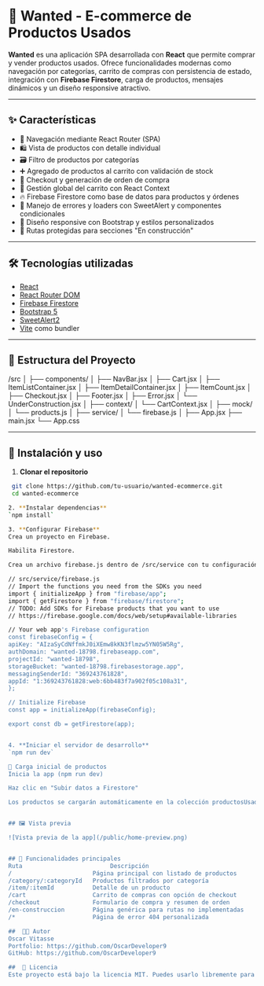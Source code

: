 # 🛒 Wanted - E-commerce de Productos Usados

**Wanted** es una aplicación SPA desarrollada con **React** que permite comprar y vender productos usados. Ofrece funcionalidades modernas como navegación por categorías, carrito de compras con persistencia de estado, integración con **Firebase Firestore**, carga de productos, mensajes dinámicos y un diseño responsive atractivo.

---

## ✨ Características

- 🧭 Navegación mediante React Router (SPA)
- 🛍️ Vista de productos con detalle individual
- 🗃️ Filtro de productos por categorías
- ➕ Agregado de productos al carrito con validación de stock
- 💼 Checkout y generación de orden de compra
- 🧠 Gestión global del carrito con React Context
- 🔥 Firebase Firestore como base de datos para productos y órdenes
- 🧹 Manejo de errores y loaders con SweetAlert y componentes condicionales
- 📱 Diseño responsive con Bootstrap y estilos personalizados
- 🚧 Rutas protegidas para secciones "En construcción"

---

## 🛠️ Tecnologías utilizadas

- [React](https://reactjs.org/)
- [React Router DOM](https://reactrouter.com/)
- [Firebase Firestore](https://firebase.google.com/products/firestore)
- [Bootstrap 5](https://getbootstrap.com/)
- [SweetAlert2](https://sweetalert2.github.io/)
- [Vite](https://vitejs.dev/) como bundler

---

## 📁 Estructura del Proyecto

/src
│
├── components/
│ ├── NavBar.jsx
│ ├── Cart.jsx
│ ├── ItemListContainer.jsx
│ ├── ItemDetailContainer.jsx
│ ├── ItemCount.jsx
│ ├── Checkout.jsx
│ ├── Footer.jsx
│ ├── Error.jsx
│ └── UnderConstruction.jsx
│
├── context/
│ └── CartContext.jsx
│
├── mock/
│ └── products.js
│
├── service/
│ └── firebase.js
│
├── App.jsx
├── main.jsx
└── App.css

---

## 🚀 Instalación y uso

1. **Clonar el repositorio**

```bash
 git clone https://github.com/tu-usuario/wanted-ecommerce.git
 cd wanted-ecommerce

2. **Instalar dependencias**
`npm install`

3. **Configurar Firebase**
Crea un proyecto en Firebase.

Habilita Firestore.

Crea un archivo firebase.js dentro de /src/service con tu configuración:

// src/service/firebase.js
// Import the functions you need from the SDKs you need
import { initializeApp } from "firebase/app";
import { getFirestore } from "firebase/firestore";
// TODO: Add SDKs for Firebase products that you want to use
// https://firebase.google.com/docs/web/setup#available-libraries

// Your web app's Firebase configuration
const firebaseConfig = {
apiKey: "AIzaSyCdNffmkJ0iXEmw8kKN3flmzw5YN05W5Rg",
authDomain: "wanted-18798.firebaseapp.com",
projectId: "wanted-18798",
storageBucket: "wanted-18798.firebasestorage.app",
messagingSenderId: "369243761828",
appId: "1:369243761828:web:6bb483f7a902f05c108a31",
};

// Initialize Firebase
const app = initializeApp(firebaseConfig);

export const db = getFirestore(app);


4. **Iniciar el servidor de desarrollo**
`npm run dev`

🔁 Carga inicial de productos
Inicia la app (npm run dev)

Haz clic en "Subir datos a Firestore"

Los productos se cargarán automáticamente en la colección productosUsados.


## 🖼️ Vista previa

![Vista previa de la app](/public/home-preview.png)


## 🧪 Funcionalidades principales
Ruta	                     Descripción
/	                    Página principal con listado de productos
/category/:categoryId	Productos filtrados por categoría
/item/:itemId	        Detalle de un producto
/cart	                Carrito de compras con opción de checkout
/checkout	            Formulario de compra y resumen de orden
/en-construccion	    Página genérica para rutas no implementadas
/*	                    Página de error 404 personalizada

##  🧑‍💻 Autor
Oscar Vitasse
Portfolio: https://github.com/OscarDeveloper9
GitHub: https://github.com/OscarDeveloper9

##  📜 Licencia
Este proyecto está bajo la licencia MIT. Puedes usarlo libremente para fines educativos o comerciales.



```
